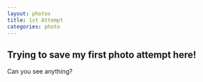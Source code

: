 ```yaml
---
layout: photos
title: 1st Attempt
categories: photo
---
```

## **Trying to save my first photo attempt here!**
Can you see anything?